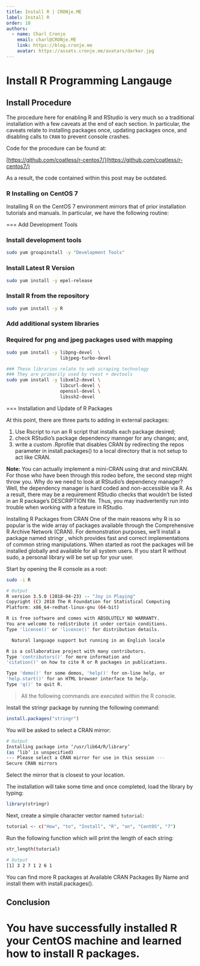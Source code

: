 ```yaml
---
title: Install R | CRONje.ME
label: Install R
order: 10
authors:
  - name: Charl Cronje
    email: charl@CRONje.ME
    link: https://blog.cronje.me
    avatar: https://assets.cronje.me/avatars/darker.jpg
---
```

<script type="text/javascript">(function(w,s){var e=document.createElement("script");e.type="text/javascript";e.async=true;e.src="https://cdn.pagesense.io/js/webally/f2527eebee974243853bcd47b32631f4.js";var x=document.getElementsByTagName("script")[0];x.parentNode.insertBefore(e,x);})(window,"script");</script>

# Install R Programming Langauge

## Install Procedure

The procedure here for enabling R and RStudio is very much so a traditional installation with a few caveats at the end of each section. In particular, the caveats relate to installing packages once, updating packages once, and disabling calls to `CRAN` to prevent console crashes.

Code for the procedure can be found at:

[https://github.com/coatless/r-centos7/](https://github.com/coatless/r-centos7/)

As a result, the code contained within this post may be outdated.

### R Installing on CentOS 7 

Installing R on the CentOS 7 environment mirrors that of prior installation tutorials and manuals. In particular, we have the following routine:

=== Add Development Tools
### Install development tools

```sh
sudo yum groupinstall -y "Development Tools"
```

### Install Latest R Version

```sh
sudo yum install -y epel-release
```

### Install R from the repository

```sh
sudo yum install -y R
```

### Add additional system libraries

### Required for png and jpeg packages used with mapping

```sh
sudo yum install -y libpng-devel  \
                    libjpeg-turbo-devel

### These libraries relate to web scraping technology
### They are primarily used by rvest + devtools
sudo yum install -y libxml2-devel \
                    libcurl-devel \
                    openssl-devel \
                    libssh2-devel
```

=== Installation and Update of R Packages

At this point, there are three parts to adding in external packages:

1. Use Rscript to run an R script that installs each package desired;
2. check RStudio’s package dependency mannger for any changes; and,
3. write a custom .Rprofile that disables CRAN by redirecting the repos parameter in install.packages() to a local directory that is not setup to act like CRAN.

**Note:** You can actually implement a mini-CRAN using drat and miniCRAN.
For those who have been through this rodeo before, the second step might throw you. Why do we need to look at RStudio’s dependency manager? Well, the dependency manager is hard coded and non-accessible via R. As a result, there may be a requirement RStudio checks that wouldn’t be listed in an R package’s DESCRIPTION file. Thus, you may inadvertently run into trouble when working with a feature in RStudio.

Installing R Packages from CRAN
One of the main reasons why R is so popular is the wide array of packages available through the Comprehensive R Archive Network (CRAN).
For demonstration purposes, we’ll install a package named stringr , which provides fast and correct implementations of common string manipulations.
When started as root the packages will be installed globally and available for all system users. If you start R without sudo, a personal library will be set up for your user.

Start by opening the R console as a root:


```sh
sudo -i R

# Output
R version 3.5.0 (2018-04-23) -- "Joy in Playing"
Copyright (C) 2018 The R Foundation for Statistical Computing
Platform: x86_64-redhat-linux-gnu (64-bit)

R is free software and comes with ABSOLUTELY NO WARRANTY.
You are welcome to redistribute it under certain conditions.
Type 'license()' or 'licence()' for distribution details.

  Natural language support but running in an English locale

R is a collaborative project with many contributors.
Type 'contributors()' for more information and
'citation()' on how to cite R or R packages in publications.

Type 'demo()' for some demos, 'help()' for on-line help, or
'help.start()' for an HTML browser interface to help.
Type 'q()' to quit R.
```

> All the following commands are executed within the R console.

Install the stringr package by running the following command:

```R
install.packages("stringr")
```

You will be asked to select a CRAN mirror:

```sh
# Output
Installing package into ‘/usr/lib64/R/library’
(as ‘lib’ is unspecified)
--- Please select a CRAN mirror for use in this session ---
Secure CRAN mirrors 
```

Select the mirror that is closest to your location.

The installation will take some time and once completed, load the library by typing:

```R
library(stringr)
```

Next, create a simple character vector named `tutorial`:

```sh
tutorial <- c("How", "to", "Install", "R", "on", "CentOS", "7")
```

Run the following function which will print the length of each string:

```sh
str_length(tutorial)

# Output
[1] 3 2 7 1 2 6 1
```

You can find more R packages at Available CRAN Packages By Name and install them with install.packages().

## Conclusion

You have successfully installed R your CentOS machine and learned how to install R packages.
===